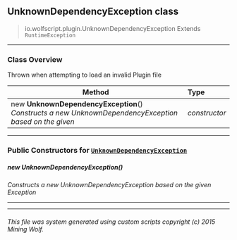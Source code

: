 ## UnknownDependencyException __class__

>io.wolfscript.plugin.UnknownDependencyException
>Extends `RuntimeException`

---

### Class Overview

Thrown when attempting to load an invalid Plugin file

Method | Type   
--- | :--- 
new __UnknownDependencyException__() <br> _Constructs a new UnknownDependencyException based on the given_ | _constructor_



---

### Public Constructors for [`UnknownDependencyException`](UnknownDependencyException.md)

##### <a id='unknowndependencyexception'></a>new __UnknownDependencyException__() 

_Constructs a new UnknownDependencyException based on the given Exception_


---
---


###### This file was system generated using custom scripts copyright (c) 2015 Mining Wolf.
	

